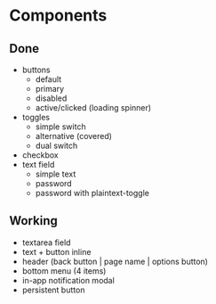 # Components

## Done

- buttons
	- default
	- primary
	- disabled
	- active/clicked (loading spinner)
- toggles
	- simple switch
	- alternative (covered)
	- dual switch
- checkbox
- text field
	- simple text 
	- password
	- password with plaintext-toggle

## Working

- textarea field
- text + button inline
- header (back button | page name | options button)
- bottom menu (4 items)
- in-app notification modal
- persistent button

